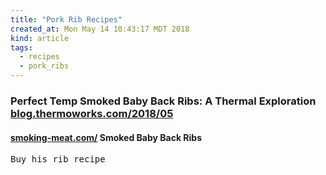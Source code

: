 ```yaml
---
title: "Pork Rib Recipes"
created_at: Mon May 14 10:43:17 MDT 2018
kind: article
tags:
  - recipes
  - pork_ribs
---
```


<h3>
  Perfect Temp Smoked Baby Back Ribs: A Thermal Exploration
  <a href="https://blog.thermoworks.com/2018/05/perfect-temp-smoked-baby-back-ribs-a-thermal-exploration/" target="_blank">blog.thermoworks.com/2018/05</a>
</h3>

<h4>
<a href="https://www.smoking-meat.com/august-25-2011-smoked-baby-back-ribs" target="_blank">smoking-meat.com/</a>
  Smoked Baby Back Ribs
</h4>
<pre>
Buy his rib recipe
</pre>

<!--
html boilerplate
<a href="" target="_blank"></a>
<a name=""></a>
<img src="" width="400px">
<ul>
  <li></li>
</ul>
<pre>
</pre>
<p style="margin-bottom: 2em;"></p>
<hr style="border: 0; height: 3px; background: #333; background-image: linear-gradient(to right, #ccc, #333, #ccc);">
<pre><code>
</code></pre>
<math xmlns='http://www.w3.org/1998/Math/MathML' display='block'>
</math>
-->

